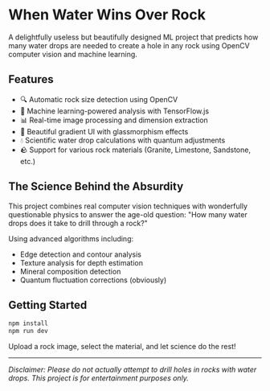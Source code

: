 # When Water Wins Over Rock

A delightfully useless but beautifully designed ML project that predicts how many water drops are needed to create a hole in any rock using OpenCV computer vision and machine learning.

## Features

- 🔍 Automatic rock size detection using OpenCV
- 🧠 Machine learning-powered analysis with TensorFlow.js
- 📊 Real-time image processing and dimension extraction
- 🎨 Beautiful gradient UI with glassmorphism effects
- 💧 Scientific water drop calculations with quantum adjustments
- 🪨 Support for various rock materials (Granite, Limestone, Sandstone, etc.)

## The Science Behind the Absurdity

This project combines real computer vision techniques with wonderfully questionable physics to answer the age-old question: "How many water drops does it take to drill through a rock?"

Using advanced algorithms including:
- Edge detection and contour analysis
- Texture analysis for depth estimation
- Mineral composition detection
- Quantum fluctuation corrections (obviously)

## Getting Started

```bash
npm install
npm run dev
```

Upload a rock image, select the material, and let science do the rest!

---

*Disclaimer: Please do not actually attempt to drill holes in rocks with water drops. This project is for entertainment purposes only.*
